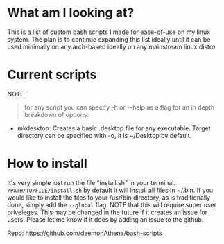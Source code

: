 # What am I looking at?
This is a list of custom bash scripts I made for ease-of-use on my linux system. The plan is to continue expanding this list ideally until it can be used minimally on any arch-based ideally on any mainstream linux distro.

# Current scripts
NOTE
> for any script you can specify -h or --help as a flag for an in depth breakdown of options.

- mkdesktop: Creates a basic .desktop file for any executable. Target directory can be specified with -o, it is ~/Desktop by default.

# How to install
It's very simple just run the file "install.sh" in your terminal.
`/PATH/TO/FILE/install.sh`
by default it will install all files in ~/.bin. If you would like to install the files to your /usr/bin directory, as is traditionally done, simply add the `--global` flag. NOTE that this will require super user priveleges.
This may be changed in the future if it creates an issue for users. Please let me know if it does by adding an issue to the github.

Repo: https://github.com/daemonAthena/bash-scripts
